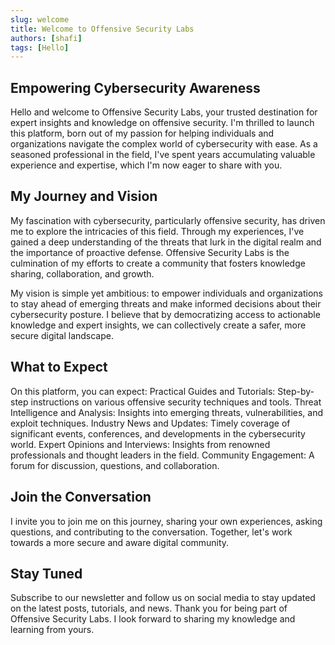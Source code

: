 ```yaml
---
slug: welcome
title: Welcome to Offensive Security Labs
authors: [shafi]
tags: [Hello]
---
```



## Empowering Cybersecurity Awareness
Hello and welcome to Offensive Security Labs, your trusted destination for expert insights and knowledge on offensive security. I'm thrilled to launch this platform, born out of my passion for helping individuals and organizations navigate the complex world of cybersecurity with ease. As a seasoned professional in the field, I've spent years accumulating valuable experience and expertise, which I'm now eager to share with you.

## My Journey and Vision
My fascination with cybersecurity, particularly offensive security, has driven me to explore the intricacies of this field. Through my experiences, I've gained a deep understanding of the threats that lurk in the digital realm and the importance of proactive defense. Offensive Security Labs is the culmination of my efforts to create a community that fosters knowledge sharing, collaboration, and growth.

My vision is simple yet ambitious: to empower individuals and organizations to stay ahead of emerging threats and make informed decisions about their cybersecurity posture. I believe that by democratizing access to actionable knowledge and expert insights, we can collectively create a safer, more secure digital landscape.

## What to Expect
On this platform, you can expect:
Practical Guides and Tutorials: Step-by-step instructions on various offensive security techniques and tools.
Threat Intelligence and Analysis: Insights into emerging threats, vulnerabilities, and exploit techniques.
Industry News and Updates: Timely coverage of significant events, conferences, and developments in the cybersecurity world.
Expert Opinions and Interviews: Insights from renowned professionals and thought leaders in the field.
Community Engagement: A forum for discussion, questions, and collaboration.
<!-- truncate -->
## Join the Conversation
I invite you to join me on this journey, sharing your own experiences, asking questions, and contributing to the conversation. Together, let's work towards a more secure and aware digital community.

## Stay Tuned
Subscribe to our newsletter and follow us on social media to stay updated on the latest posts, tutorials, and news.
Thank you for being part of Offensive Security Labs. I look forward to sharing my knowledge and learning from yours.
